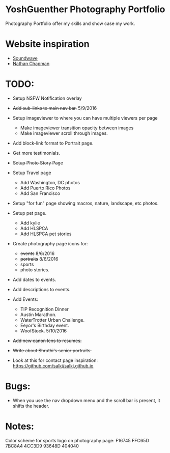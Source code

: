 # YoshGuenther Photography Portfolio
Photography Portfolio offer my skills and show case my work.

# Website inspiration
* [Soundwave](http://www.soundwave.cc/ "Soundwave")
* [Nathan Chapman](http://nathanchapman.io/ "Nathan Chapman")

# TODO:
* Setup NSFW Notification overlay
* ~~Add sub-links to main nav bar.~~ 5/9/2016
* Setup imageviewer to where you can have multiple viewers per page
  * Make imageviewer transition opacity between images
  * Make imageviewer scroll through images.
* Add block-link format to Portrait page.

* Get more testimonials.

* ~~Setup Photo Story Page~~
* Setup Travel page
  * Add Washington, DC photos
  * Add Puerto Rico Photos
  * Add San Francisco
* Setup "for fun" page showing macros, nature, landscape, etc photos.
* Setup pet page.
  * Add kylie
  * Add HLSPCA
  * Add HLSPCA pet stories

* Create photography page icons for:
   * ~~events~~ 8/6/2016
   * ~~portraits~~ 8/6/2016
   * sports
   * photo stories.

* Add dates to events.
* Add descriptions to events.
* Add Events:
  * TIP Recognition Dinner
  * Austin Marathon.
  * WaterTrotter Urban Challenge.
  * Eeyor's Birthday event.
  * ~~WoofStock.~~ 5/10/2016

* ~~Add new canon lens to resumes.~~

* ~~Write about Shruthi's senior portraits.~~

* Look at this for contact page inspiration: https://github.com/salkj/salkj.github.io

# Bugs:
* When you use the nav dropdown menu and the scroll bar is present, it shifts the header.

# Notes:
Color scheme for sports logo on photography page: F16745	FFC65D	7BC8A4	4CC3D9	93648D	404040
